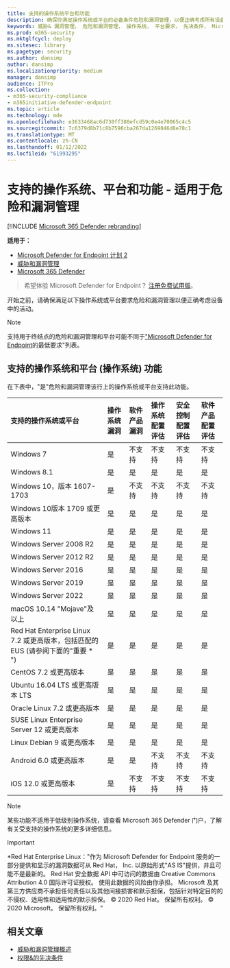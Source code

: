 ```yaml
---
title: 支持的操作系统平台和功能
description: 确保你满足操作系统或平台的必备条件危险和漏洞管理，以便正确考虑所有设备中的活动。
keywords: 威胁& 漏洞管理， 危险和漏洞管理， 操作系统， 平台要求， 先决条件， Microsoft Defender for Endpoint-tvm 支持的操作系统， 适用于 Endpoint-tvm 的 Microsoft Defender， 受支持的操作系统， 受支持的平台， linux 支持， mac 支持
ms.prod: m365-security
ms.mktglfcycl: deploy
ms.sitesec: library
ms.pagetype: security
ms.author: dansimp
author: dansimp
ms.localizationpriority: medium
manager: dansimp
audience: ITPro
ms.collection:
- m365-security-compliance
- m365initiative-defender-endpoint
ms.topic: article
ms.technology: mde
ms.openlocfilehash: e3633468ac6d730ff380efcd59c0e4e70065c4c5
ms.sourcegitcommit: 7c6379d8b71c8b7596cba267da1269046d8e78c1
ms.translationtype: MT
ms.contentlocale: zh-CN
ms.lasthandoff: 01/12/2022
ms.locfileid: "61993295"
---
```

# <a name="supported-operating-systems-platforms-and-capabilities---for-threat-and-vulnerability-management"></a>支持的操作系统、平台和功能 - 适用于危险和漏洞管理

[!INCLUDE [Microsoft 365 Defender rebranding](../../includes/microsoft-defender.md)]

**适用于：**

- [Microsoft Defender for Endpoint 计划 2](https://go.microsoft.com/fwlink/?linkid=2154037)
- [威胁和漏洞管理](next-gen-threat-and-vuln-mgt.md)
- [Microsoft 365 Defender](https://go.microsoft.com/fwlink/?linkid=2118804)

> 希望体验 Microsoft Defender for Endpoint？ [注册免费试用版](https://signup.microsoft.com/create-account/signup?products=7f379fee-c4f9-4278-b0a1-e4c8c2fcdf7e&ru=https://aka.ms/MDEp2OpenTrial?ocid=docs-wdatp-portaloverview-abovefoldlink)。

开始之前，请确保满足以下操作系统或平台要求危险和漏洞管理以便正确考虑设备中的活动。

> [!NOTE]
> 支持用于终结点的危险和漏洞管理和平台可能不同于["Microsoft Defender for Endpoint](minimum-requirements.md)的最低要求"列表。

## <a name="capabilities-per-supported-operating-systems-os-and-platforms"></a>支持的操作系统和平台 (操作系统) 功能

在下表中，"是"危险和漏洞管理该行上的操作系统或平台支持此功能。

支持的操作系统或平台|操作系统漏洞|软件产品漏洞|操作系统配置评估|安全控制配置评估|软件产品配置评估
:---|:---|:---|:---|:---|:---
Windows 7|是|不支持|不支持|不支持|不支持
Windows 8.1|是|是|是|是|是
Windows 10，版本 1607-1703|是|不支持|不支持|不支持|不支持
Windows 10版本 1709 或更高版本|是|是|是|是|是
Windows 11|是|是|是|是|是
Windows Server 2008 R2|是|是|是|是|是
Windows Server 2012 R2|是|是|是|是|是
Windows Server 2016|是|是|是|是|是
Windows Server 2019|是|是|是|是|是
Windows Server 2022|是|是|是|是|是
macOS 10.14 "Mojave"及以上|是|是|是|是|是 
Red Hat Enterprise Linux 7.2 或更高版本，包括匹配的 EUS (请参阅下面的"重要 \* ") |是|是|是|是|是
CentOS 7.2 或更高版本|是|是|是|是|是
Ubuntu 16.04 LTS 或更高版本 LTS|是|是|是|是|是
Oracle Linux 7.2 或更高版本|是|是|是|是|是
SUSE Linux Enterprise Server 12 或更高版本|是|是|是|是|是
Linux Debian 9 或更高版本|是|是|是|是|是
Android 6.0 或更高版本|是|是|不支持|不支持|不支持
iOS 12.0 或更高版本|是|不支持|不支持|不支持|不支持

> [!NOTE]
> 某些功能不适用于低级别操作系统，请查看 Microsoft 365 Defender 门户，了解有关受支持的操作系统的更多详细信息。

> [!IMPORTANT]
> \*Red Hat Enterprise Linux："作为 Microsoft Defender for Endpoint 服务的一部分提供和显示的漏洞数据可从 Red Hat， Inc. 以原始形式"AS IS"提供，并且可能不是最新的。 Red Hat 安全数据 API 中可访问的数据由 Creative Commons Attribution 4.0 国际许可证授权。 使用此数据的风险由你承担。 Microsoft 及其第三方供应商不承担任何责任以及其他间接损害和默示担保，包括针对特定目的的不侵权、适用性和适用性的默示担保。 © 2020 Red Hat。 保留所有权利。 © 2020 Microsoft。 保留所有权利。"

## <a name="related-articles"></a>相关文章

- [威胁和漏洞管理概述](next-gen-threat-and-vuln-mgt.md)
- [权限&的先决条件](tvm-prerequisites.md)
